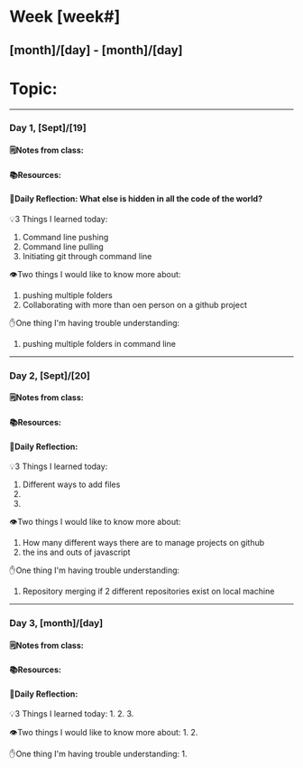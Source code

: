 # Week [week#]
## [month]/[day] - [month]/[day]

# Topic:

___

### Day 1, [Sept]/[19]

#### 🗒️Notes from class:

#### 📚Resources:


#### 💭Daily Reflection: What else is hidden in all the code of the world?

💡3 Things I learned today:
1. Command line pushing 
2. Command line pulling
3. Initiating git through command line

👁️Two things I would like to know more about:
1. pushing multiple folders
2. Collaborating with more than oen person on a github project

✋One thing I'm having trouble understanding:
1.  pushing multiple folders in command line


___

### Day 2, [Sept]/[20] 

#### 🗒️Notes from class:

#### 📚Resources:


#### 💭Daily Reflection:

💡3 Things I learned today:
1. Different ways to add files
2. 
3. 

👁️Two things I would like to know more about:
1. How many different ways there are to manage projects on github
2. the ins and outs of javascript

✋One thing I'm having trouble understanding:
1. Repository merging if 2 different repositories exist on local machine

___

### Day 3, [month]/[day]
#### 🗒️Notes from class:

#### 📚Resources:


#### 💭Daily Reflection:

💡3 Things I learned today:
1. 
2. 
3. 

👁️Two things I would like to know more about:
1. 
2. 

✋One thing I'm having trouble understanding:
1. 
 

